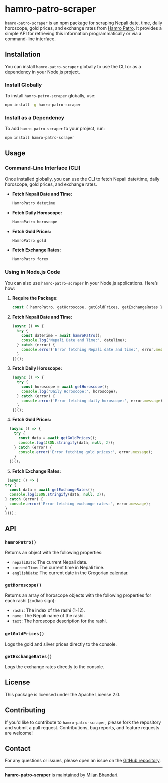 # hamro-patro-scraper

`hamro-patro-scraper` is an npm package for scraping Nepali date, time, daily horoscope, gold prices, and exchange rates from [Hamro Patro](https://www.hamropatro.com/). It provides a simple API for retrieving this information programmatically or via a command-line interface.

## Installation

You can install `hamro-patro-scraper` globally to use the CLI or as a dependency in your Node.js project.

### Install Globally

To install `hamro-patro-scraper` globally, use:

```bash
npm install -g hamro-patro-scraper
```

### Install as a Dependency

To add `hamro-patro-scraper` to your project, run:

```bash
npm install hamro-patro-scraper
```

## Usage

### Command-Line Interface (CLI)

Once installed globally, you can use the CLI to fetch Nepali date/time, daily horoscope, gold prices, and exchange rates.

- **Fetch Nepali Date and Time:**

  ```bash
  HamroPatro datetime
  ```

- **Fetch Daily Horoscope:**

  ```bash
  HamroPatro horoscope
  ```

- **Fetch Gold Prices:**

  ```bash
  HamroPatro gold
  ```

- **Fetch Exchange Rates:**

  ```bash
  HamroPatro forex
  ```

### Using in Node.js Code

You can also use `hamro-patro-scraper` in your Node.js applications. Here’s how:

1. **Require the Package:**

   ```javascript
   const { hamroPatro, getHoroscope, getGoldPrices, getExchangeRates } = require('hamro-patro-scraper');
   ```

2. **Fetch Nepali Date and Time:**

   ```javascript
   (async () => {
     try {
       const dateTime = await hamroPatro();
       console.log('Nepali Date and Time:', dateTime);
     } catch (error) {
       console.error('Error fetching Nepali date and time:', error.message);
     }
   })();
   ```

3. **Fetch Daily Horoscope:**

   ```javascript
   (async () => {
     try {
       const horoscope = await getHoroscope();
       console.log('Daily Horoscope:', horoscope);
     } catch (error) {
       console.error('Error fetching daily horoscope:', error.message);
     }
   })();
   ```

4. **Fetch Gold Prices:**

 ```javascript
   (async () => {
     try {
       const data = await getGoldPrices();
       console.log(JSON.stringify(data, null, 2));
     } catch (error) {
       console.error('Error fetching gold prices:', error.message);
     }
   })();
   ```

5. **Fetch Exchange Rates:**

  ```javascript
   (async () => {
  try {
    const data = await getExchangeRates();
    console.log(JSON.stringify(data, null, 2));
  } catch (error) {
    console.error('Error fetching exchange rates:', error.message);
  }
})();
   ```

## API

### `hamroPatro()`

Returns an object with the following properties:

- `nepaliDate`: The current Nepali date.
- `currentTime`: The current time in Nepali time.
- `englishDate`: The current date in the Gregorian calendar.

### `getHoroscope()`

Returns an array of horoscope objects with the following properties for each rashi (zodiac sign):

- `rashi`: The index of the rashi (1-12).
- `name`: The Nepali name of the rashi.
- `text`: The horoscope description for the rashi.

### `getGoldPrices()`

Logs the gold and silver prices directly to the console.

### `getExchangeRates()`

Logs the exchange rates directly to the console.

## License

This package is licensed under the Apache License 2.0.

## Contributing

If you'd like to contribute to `hamro-patro-scraper`, please fork the repository and submit a pull request. Contributions, bug reports, and feature requests are welcome!

## Contact

For any questions or issues, please open an issue on the [GitHub repository](https://github.com/milancodess/hamro-patro-scraper).

---

**hamro-patro-scraper** is maintained by [Milan Bhandari](https://github.com/milancodess).
